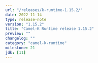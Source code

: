 ```yaml
---
url: "/releases/k-runtime-1.15.2/"
date: 2022-11-14
type: release-note
version: "1.15.2"
title: "Camel-K Runtime release 1.15.2"
preview: ""
changelog: ""
category: "camel-k-runtime"
milestone: 21
jdk: [11]
---
```

